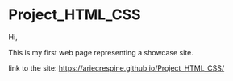 # Project_HTML_CSS

Hi,

This is my first web page representing a showcase site.

link to the site: https://ariecrespine.github.io/Project_HTML_CSS/
